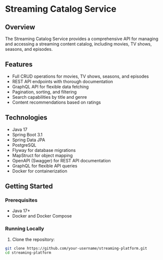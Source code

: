 # Streaming Catalog Service

## Overview

The Streaming Catalog Service provides a comprehensive API for managing and accessing a streaming content catalog, including movies, TV shows, seasons, and episodes. 

## Features

- Full CRUD operations for movies, TV shows, seasons, and episodes
- REST API endpoints with thorough documentation
- GraphQL API for flexible data fetching
- Pagination, sorting, and filtering
- Search capabilities by title and genre
- Content recommendations based on ratings

## Technologies

- Java 17
- Spring Boot 3.1
- Spring Data JPA
- PostgreSQL
- Flyway for database migrations
- MapStruct for object mapping
- OpenAPI (Swagger) for REST API documentation
- GraphQL for flexible API queries
- Docker for containerization

## Getting Started

### Prerequisites

- Java 17+
- Docker and Docker Compose

### Running Locally

1. Clone the repository:

```bash
git clone https://github.com/your-username/streaming-platform.git
cd streaming-platform